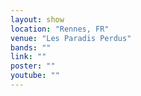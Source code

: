 ```yaml
---
layout: show
location: "Rennes, FR"
venue: "Les Paradis Perdus"
bands: ""
link: ""
poster: ""
youtube: ""
---
```



